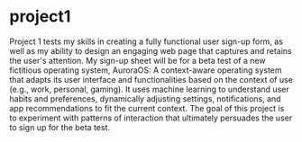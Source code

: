# project1
Project 1 tests my skills in creating a fully functional user sign-up form, as well as my ability to design an engaging web page that captures and retains the user's attention.
My sign-up sheet will be for a beta test of a new fictitious operating system, AuroraOS: A context-aware operating system that adapts its user interface and functionalities based on the context of use (e.g., work, personal, gaming). 
It uses machine learning to understand user habits and preferences, dynamically adjusting settings, notifications, and app recommendations to fit the current context. The goal of this project is to experiment with patterns of interaction 
that ultimately persuades the user to sign up for the beta test.

